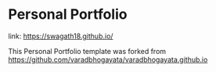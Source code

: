 # Personal Portfolio 
link: https://swagath18.github.io/

This Personal Portfolio template was forked from https://github.com/varadbhogayata/varadbhogayata.github.io
